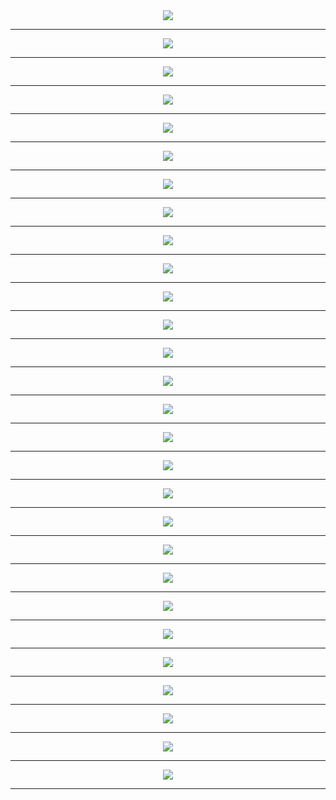 
<meta charset="UTF-8"> 
<meta name="viewport" content="width=device-width">
<div align='center'>
<img src='http://gfw-breaker.win/pdf/mhzb/751/p001.png'/><hr/>
<img src='http://gfw-breaker.win/pdf/mhzb/751/p002.png'/><hr/>
<img src='http://gfw-breaker.win/pdf/mhzb/751/p003.png'/><hr/>
<img src='http://gfw-breaker.win/pdf/mhzb/751/p004.png'/><hr/>
<img src='http://gfw-breaker.win/pdf/mhzb/751/p005.png'/><hr/>
<img src='http://gfw-breaker.win/pdf/mhzb/751/p006.png'/><hr/>
<img src='http://gfw-breaker.win/pdf/mhzb/751/p007.png'/><hr/>
<img src='http://gfw-breaker.win/pdf/mhzb/751/p008.png'/><hr/>
<img src='http://gfw-breaker.win/pdf/mhzb/751/p009.png'/><hr/>
<img src='http://gfw-breaker.win/pdf/mhzb/751/p010.png'/><hr/>
<img src='http://gfw-breaker.win/pdf/mhzb/751/p011.png'/><hr/>
<img src='http://gfw-breaker.win/pdf/mhzb/751/p012.png'/><hr/>
<img src='http://gfw-breaker.win/pdf/mhzb/751/p013.png'/><hr/>
<img src='http://gfw-breaker.win/pdf/mhzb/751/p014.png'/><hr/>
<img src='http://gfw-breaker.win/pdf/mhzb/751/p015.png'/><hr/>
<img src='http://gfw-breaker.win/pdf/mhzb/751/p016.png'/><hr/>
<img src='http://gfw-breaker.win/pdf/mhzb/751/p017.png'/><hr/>
<img src='http://gfw-breaker.win/pdf/mhzb/751/p018.png'/><hr/>
<img src='http://gfw-breaker.win/pdf/mhzb/751/p019.png'/><hr/>
<img src='http://gfw-breaker.win/pdf/mhzb/751/p020.png'/><hr/>
<img src='http://gfw-breaker.win/pdf/mhzb/751/p021.png'/><hr/>
<img src='http://gfw-breaker.win/pdf/mhzb/751/p022.png'/><hr/>
<img src='http://gfw-breaker.win/pdf/mhzb/751/p023.png'/><hr/>
<img src='http://gfw-breaker.win/pdf/mhzb/751/p024.png'/><hr/>
<img src='http://gfw-breaker.win/pdf/mhzb/751/p025.png'/><hr/>
<img src='http://gfw-breaker.win/pdf/mhzb/751/p026.png'/><hr/>
<img src='http://gfw-breaker.win/pdf/mhzb/751/p027.png'/><hr/>
<img src='http://gfw-breaker.win/pdf/mhzb/751/p028.png'/><hr/>
</div>

